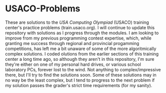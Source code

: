 # USACO-Problems
These are solutions to the *USA Computing Olympiad* (USACO) training center's practice problems (train.usaco.org). I will continue to update this repository with solutions as I progress through the modules. I am looking to improve from my previous programming contest expertise, which, while granting me success through regional and provincial progamming competitions, has left me a bit unaware of some of the more algoritmically complex solutions. I coded olutions from the earlier sections of this training center a long time ago, so although they aren't in this repository, I'm sure they're either on one of my personal hard drives, or various school laboratory PCs, forever lost to the wind. Not anything to complex/impressive there, but I'll try  to find the solutions soon. Some of these solutions may in no way be the least complex, but I tend to progress to the next problem if my solution passes the grader's strict time requirements (for my sanity).
